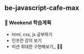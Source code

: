 ## be-javascript-cafe-max


### 📌 Weekend 학습계획
* html, css, js 공부하기
* 인프런 강의 보기
* 미션 최대한 구현해보기,, 😮‍💨


